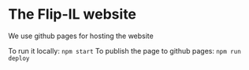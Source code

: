 # The Flip-IL website

We use github pages for hosting the website

To run it locally: `npm start`
To publish the page to github pages: `npm run deploy`
